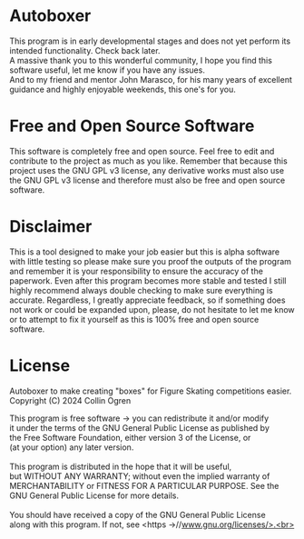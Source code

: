 # Autoboxer
This program is in early developmental stages and does not yet perform its intended functionality. Check back later.<br>
A massive thank you to this wonderful community, I hope you find this software useful, let me know if you have any issues.<br>
And to my friend and mentor John Marasco, for his many years of excellent guidance and highly enjoyable weekends, this one's for you.
# Free and Open Source Software
This software is completely free and open source. Feel free to edit and contribute to the project as much as you like. Remember that because this project uses the GNU GPL v3 license, any derivative works must also use the GNU GPL v3 license and therefore must also be free and open source software.
# Disclaimer
This is a tool designed to make your job easier but this is alpha software with little testing so please make sure you proof the outputs of the program and remember it is your responsibility to ensure the accuracy of the paperwork. Even after this program becomes more stable and tested I still highly recommend always double checking to make sure everything is accurate. Regardless, I greatly appreciate feedback, so if something does not work or could be expanded upon, please, do not hesitate to let me know or to attempt to fix it yourself as this is 100% free and open source software.
# License
Autoboxer to make creating "boxes" for Figure Skating competitions easier.<br>
Copyright (C) 2024 Collin Ogren<br>

This program is free software -> you can redistribute it and/or modify<br>
it under the terms of the GNU General Public License as published by<br>
the Free Software Foundation, either version 3 of the License, or<br>
(at your option) any later version.<br>
<br>
This program is distributed in the hope that it will be useful,<br>
but WITHOUT ANY WARRANTY; without even the implied warranty of<br>
MERCHANTABILITY or FITNESS FOR A PARTICULAR PURPOSE.  See the<br>
GNU General Public License for more details.<br>
<br>
You should have received a copy of the GNU General Public License<br>
along with this program.  If not, see <https ->//www.gnu.org/licenses/>.<br>
